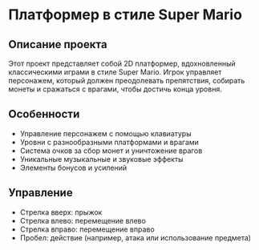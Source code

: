# Платформер в стиле Super Mario

## Описание проекта

Этот проект представляет собой 2D платформер, вдохновленный классическими играми в стиле Super Mario. Игрок управляет персонажем, который должен преодолевать препятствия, собирать монеты и сражаться с врагами, чтобы достичь конца уровня.

## Особенности

- Управление персонажем с помощью клавиатуры
- Уровни с разнообразными платформами и врагами
- Система очков за сбор монет и уничтожение врагов
- Уникальные музыкальные и звуковые эффекты
- Элементы бонусов и усилений

## Управление

- Стрелка вверх: прыжок
- Стрелка влево: перемещение влево
- Стрелка вправо: перемещение вправо
- Пробел: действие (например, атака или использование предмета)
